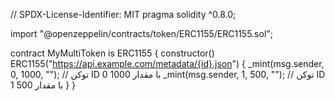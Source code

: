 // SPDX-License-Identifier: MIT
pragma solidity ^0.8.0;

import "@openzeppelin/contracts/token/ERC1155/ERC1155.sol";

contract MyMultiToken is ERC1155 {
    constructor() ERC1155("https://api.example.com/metadata/{id}.json") {
        _mint(msg.sender, 0, 1000, ""); // توکن ID 0 با مقدار 1000
        _mint(msg.sender, 1, 500, "");  // توکن ID 1 با مقدار 500
    }
}
